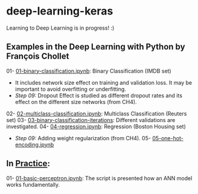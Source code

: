 # deep-learning-keras
Learning to Deep Learning is in progress! :)

## Examples in the Deep Learning with Python by François Chollet
01- [01-binary-classification.ipynb](https://github.com/gamzekecibas/deep-learning-keras/blob/main/imdb-set.ipynb): Binary Classification (IMDB set)        
- It includes network size effect on training and validation loss. It may be important to avoid overfitting or underfitting.  
- *Step 09:* Dropout Effect is studied as different dropout rates and its effect on the different size networks (from CH4).
  
02- [02-multiclass-classification.ipynb](https://github.com/gamzekecibas/deep-learning-keras/blob/main/reuters-multiclass.ipynb): Multiclass Classification (Reuters set)
03- [03-binary-classification-iterations](https://github.com/gamzekecibas/deep-learning-keras/blob/main/04-binary-classification-iterations.ipynb): Different validations are investigated.
04- [04-regression.ipynb](https://github.com/gamzekecibas/deep-learning-keras/blob/main/regression-price-prediction.ipynb): Regression (Boston Housing set)  
  - *Step 09:* Adding weight regularization (from CH4).
05- [05-one-hot-encoding.ipynb](https://github.com/gamzekecibas/deep-learning-keras/blob/main/05-one-hot-encoding.ipynb)

## In [Practice](https://github.com/gamzekecibas/deep-learning-keras/tree/main/practice):
01- [01-basic-perceptron.ipynb](https://github.com/gamzekecibas/deep-learning-keras/blob/main/practice/basic-perceptron.ipynb): The script is presented how an ANN model works fundamentally.
